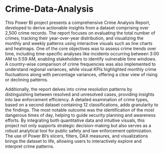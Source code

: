 # Crime-Data-Analysis
This Power BI project presents a comprehensive Crime Analysis Report, developed to derive actionable insights from a dataset comprising over 2,500 crime records. The report focuses on evaluating the total number of crimes, tracking their year-over-year distribution, and visualizing the monthly and weekly patterns using interactive visuals such as line charts and heatmaps. One of the core objectives was to assess crime trends over time, including time-specific analyses like incidents occurring between 3:00 AM to 5:59 AM, enabling stakeholders to identify vulnerable time windows. A country-wise comparison of crime frequencies was also implemented to understand regional variances, while visual KPIs highlighted monthly crime fluctuations along with percentage variances, offering a clear view of rising or declining patterns.

Additionally, the report delves into crime resolution patterns by distinguishing between resolved and unresolved cases, providing insights into law enforcement efficiency. A detailed examination of crime types, based on a second dataset containing 12 classifications, adds granularity to the findings. The most notable outcome was the identification of the most dangerous times of day, helping to guide security planning and awareness efforts. By integrating both quantitative data and intuitive visuals, this project not only supports strategic decision-making but also serves as a robust analytical tool for public safety and law enforcement optimization. The use of Power BI’s slicers, filters, DAX measures, and visualizations brings the dataset to life, allowing users to interactively explore and interpret crime patterns.
